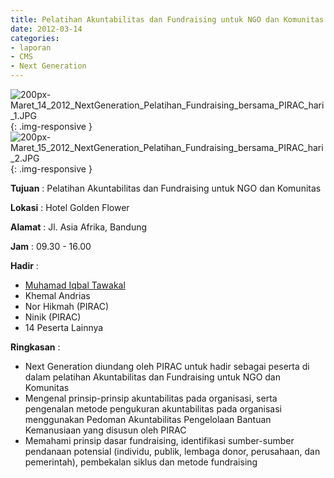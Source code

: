 ```yaml
---
title: Pelatihan Akuntabilitas dan Fundraising untuk NGO dan Komunitas
date: 2012-03-14
categories:
- laporan
- CMS
- Next Generation
---
```


![200px-Maret_14_2012_NextGeneration_Pelatihan_Fundraising_bersama_PIRAC_hari_1.JPG](/uploads/200px-Maret_14_2012_NextGeneration_Pelatihan_Fundraising_bersama_PIRAC_hari_1.JPG){: .img-responsive } ![200px-Maret_15_2012_NextGeneration_Pelatihan_Fundraising_bersama_PIRAC_hari_2.JPG](/uploads/200px-Maret_15_2012_NextGeneration_Pelatihan_Fundraising_bersama_PIRAC_hari_2.JPG){: .img-responsive }

**Tujuan** : Pelatihan Akuntabilitas dan Fundraising untuk NGO dan Komunitas

**Lokasi** : Hotel Golden Flower 

**Alamat** : Jl. Asia Afrika, Bandung 

**Jam** : 09.30 - 16.00 

**Hadir** :
* [Muhamad Iqbal Tawakal](wiki.ciptamedia.org/wiki/Muhamad_Iqbal_Tawakal)
* Khemal Andrias
* Nor Hikmah (PIRAC)
* Ninik (PIRAC)
* 14 Peserta Lainnya

**Ringkasan** :
* Next Generation diundang oleh PIRAC untuk hadir sebagai peserta di dalam pelatihan Akuntabilitas dan Fundraising untuk NGO dan Komunitas
* Mengenal prinsip-prinsip akuntabilitas pada organisasi, serta pengenalan metode pengukuran akuntabilitas pada organisasi menggunakan Pedoman Akuntabilitas Pengelolaan Bantuan Kemanusiaan yang disusun oleh PIRAC
* Memahami prinsip dasar fundraising, identifikasi sumber-sumber pendanaan potensial (individu, publik, lembaga donor, perusahaan, dan pemerintah), pembekalan siklus dan metode fundraising
